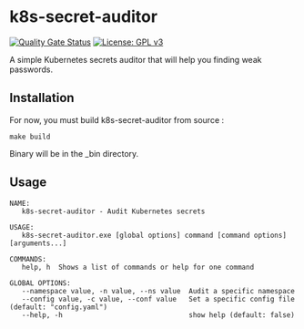 # k8s-secret-auditor

[![Quality Gate Status](https://sonarcloud.io/api/project_badges/measure?project=S0obi_k8s-secret-auditor&metric=alert_status)](https://sonarcloud.io/dashboard?id=S0obi_k8s-secret-auditor)
[![License: GPL v3](https://img.shields.io/badge/License-GPLv3-blue.svg)](https://www.gnu.org/licenses/gpl-3.0)

A simple Kubernetes secrets auditor that will help you finding weak passwords.

## Installation

For now, you must build k8s-secret-auditor from source :

```
make build
```

Binary will be in the _bin directory.

## Usage

```
NAME:
   k8s-secret-auditor - Audit Kubernetes secrets

USAGE:
   k8s-secret-auditor.exe [global options] command [command options] [arguments...]

COMMANDS:
   help, h  Shows a list of commands or help for one command

GLOBAL OPTIONS:
   --namespace value, -n value, --ns value  Audit a specific namespace
   --config value, -c value, --conf value   Set a specific config file (default: "config.yaml")
   --help, -h                               show help (default: false)
```